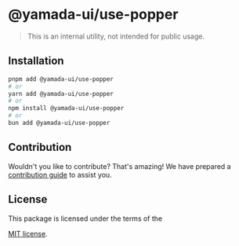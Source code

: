 # @yamada-ui/use-popper

> This is an internal utility, not intended for public usage.

## Installation

```sh
pnpm add @yamada-ui/use-popper
# or
yarn add @yamada-ui/use-popper
# or
npm install @yamada-ui/use-popper
# or
bun add @yamada-ui/use-popper
```

## Contribution

Wouldn't you like to contribute? That's amazing! We have prepared a [contribution guide](https://github.com/yamada-ui/yamada-ui/blob/main/CONTRIBUTING.md) to assist you.

## License

This package is licensed under the terms of the

[MIT license](https://github.com/yamada-ui/yamada-ui/blob/main/LICENSE).
